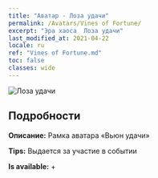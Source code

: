```yaml
---
title: "Аватар - Лоза удачи"
permalink: /Avatars/Vines of Fortune/
excerpt: "Эра хаоса  Лоза удачи"
last_modified_at: 2021-04-22
locale: ru
ref: "Vines of Fortune.md"
toc: false
classes: wide
---
```

 ![Лоза удачи](/images/a/avatarFrame_92.png)

## Подробности

 **Описание:** Рамка аватара «Вьюн удачи» 

 **Tips:** Выдается за участие в событии 

 **Is available:**  + 

